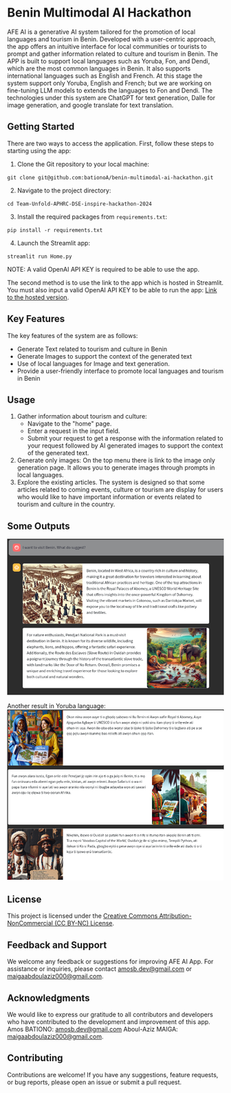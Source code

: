 # Benin Multimodal AI Hackathon


AFE AI is a generative AI system tailored for the promotion of local languages and tourism in Benin. Developed with a user-centric approach, the app offers an intuitive interface for local communities or tourists to prompt and gather information related to culture and tourism in Benin. The APP is built to support local languages such as Yoruba, Fon, and Dendi, which are the most common languages in Benin. It also supports international languages such as English and French. At this stage the system support only Yoruba, English and French; but we are working on fine-tuning LLM models to extends the languages to Fon and Dendi. The technologies under this system are ChatGPT for text generation, Dalle for image generation, and google translate for text translation. 

## Getting Started
There are two ways to access the application. First, follow these steps to starting using the app:

1. Clone the Git repository to your local machine:
```commandline
git clone git@github.com:bationoA/benin-multimodal-ai-hackathon.git
```

2. Navigate to the project directory:
```commandline
cd Team-Unfold-APHRC-DSE-inspire-hackathon-2024
```
3. Install the required packages from `requirements.txt`:
```commandline
pip install -r requirements.txt
```
4. Launch the Streamlit app:
```commandline
streamlit run Home.py
```

NOTE: A valid OpenAI API KEY is required to be able to use the app. 	

The second method is to use the link to the app which is hosted in Streamlit. You must also input a valid OpenAI API KEY to be able to run the app:
[Link to the hosted version](https://benin-multimodal-ai-hackathon-cudzxczsbxxv67jnnkjely.streamlit.app/).

## Key Features
The key features of the system are as follows:
* Generate Text related to tourism and culture in Benin 
* Generate Images to support the context of the generated text
* Use of local languages for Image and text generation.
* Provide a user-friendly interface to promote local languages and tourism in Benin

## Usage
1. Gather information about tourism and culture:
   * Navigate to the "home" page. 
   * Enter a request in the input field. 
   * Submit your request to get a response with the information related to your request followed by AI generated images to support the context of the generated text.
2. Generate only images:
   On the top menu there is link to the image only generation page. It allows you to generate images through prompts in local languages.
3. Explore the existing articles.
The system is designed so that some articles related to coming events, culture or tourism are display for users who would like to have important information or events related to tourism and culture in the country. 

## Some Outputs
![Example - Output 1](https://github.com/bationoA/benin-multimodal-ai-hackathon/blob/main/assets/images/output-1.png)

Another result in Yoruba language:
![Example - Output 3](https://github.com/bationoA/benin-multimodal-ai-hackathon/blob/main/assets/images/output-2.png)
## License
This project is licensed under the [Creative Commons Attribution-NonCommercial (CC BY-NC) License](https://github.com/bationoA/Team-Unfold-APHRC-DSE-inspire-hackathon-2024/blob/new_feature_engineering/LICENCE/LICENCE.md).

## Feedback and Support
We welcome any feedback or suggestions for improving AFE AI App. For assistance or inquiries, please contact [amosb.dev@gmail.com](mailto:amosb.dev@gmail.com) or [maigaabdoulaziz000@gmail.com](mailto:maigaabdoulaziz000@gmail.com).
## Acknowledgments
We would like to express our gratitude to all contributors and developers who have contributed to the development and improvement of this app.
Amos BATIONO: [amosb.dev@gmail.com](mailto:amosb.dev@gmail.com)
Aboul-Aziz MAIGA: [maigaabdoulaziz000@gmail.com](mailto:maigaabdoulaziz000@gmail.com).
## Contributing
Contributions are welcome! If you have any suggestions, feature requests, or bug reports, please open an issue or submit a pull request.
